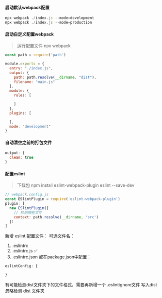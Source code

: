 #### 启动默认webpack配置
```js
npx webpack ./index.js --mode=development
npx webpack ./index.js --mode=production
```
#### 启动自定义配置webpack
> 运行配置文件 npx webpack
```js
const path = require('path')

module.exports = {
  entry: "./index.js",
  output: {
    path: path.resolve(__dirname, "dist"),
    filename: "main.js"
  },
  module: {
    rules: [

    ]
  },
  plugins: [

  ],
  mode: "development"
}
```
#### 自动清空之前的打包文件
```js
output: {
  clean: true
}
```
#### 配置eslint
> 下载包 npm install eslint-webpack-plugin eslint --save-dev
```js
// webpack.config.js
const ESlintPlugin = require('eslint-webpack-plugin')
plugin: [
  new ESlintPlugin({
    // 检测哪些文件
    context: path.resolve(__dirname, 'src')
  })
]
```
新增 eslint 配置文件：
可选文件名：
1. .eslintrc
2. .eslintrc.js ✅
3. .eslintrc.json
或在package.json中配置：
```js
eslintConfig: {

}
```
有可能检测dist文件夹下的文件格式，需要再新增一个 .eslintignore文件
写入dist 忽略检测 dist 文件夹